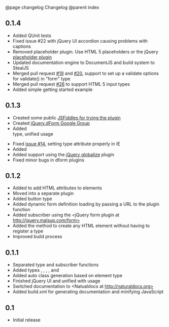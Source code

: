 @page changelog Changelog
@parent index

## 0.1.4

* Added QUnit tests
* Fixed issue #22 with jQuery UI accordion causing problems with captions
* Removed placeholder plugin. Use HTML 5 placeholders or the jQuery [placeholder plugin](https://github.com/danielstocks/jQuery-Placeholder)
* Updated documentation engine to DocumentJS and build system to StealJS
* Merged pull request [#19](https://github.com/daffl/jquery.dform/pull/19) and [#20](https://github.com/daffl/jquery.dform/pull/20), support to set up a validate options for validate() in "form" type
* Merged pull request [#26](https://github.com/daffl/jquery.dform/pull/26) to support HTML 5 input types
* Added simple getting started example

## 0.1.3

* Created some public [JSFiddles for trying the plugin](http://jsfiddle.net/user/Daff/fiddles)
* Created [jQuery.dForm Google Group](http://groups.google.com/group/jquery-dform)
* Added <form> type, unified <buildForm> usage
* Fixed [issue #14](https://github.com/daffl/jquery.dform/issues/closed#issue/14), setting type attribute properly in IE
* Added <getValueAt>
* Added <i18n> support using the [jQuery globalize](https://github.com/jquery/jquery-global) plugin
* Fixed minor bugs in dform plugins

## 0.1.2

* Added <dformAttr> to add HTML attributes to elements
* Moved <placeholder> into a separate plugin
* Added <reset> button type
* Added dynamic form definition loading by passing a URL to the <buildForm> plugin function
* Added <ajax> subscriber using the <jQuery form plugin at http://jquery.malsup.com/form>
* Added the <defaultType> method to create any HTML element without having to register a type
* Improved build process

## 0.1.1

* Separated type and subscriber functions
* Added types <file>, <container>, <hidden>, <accordion>, <checkboxes> and <radiobuttons>
* Added auto class generation based on element type
* Finished jQuery UI <accordion> and unified with <tabs> usage
* Switched documentation to <Natualdocs at http://naturaldocs.org>
* Added build.xml for generating documentation and minifying JavaScript

## 0.1

* Initial release
